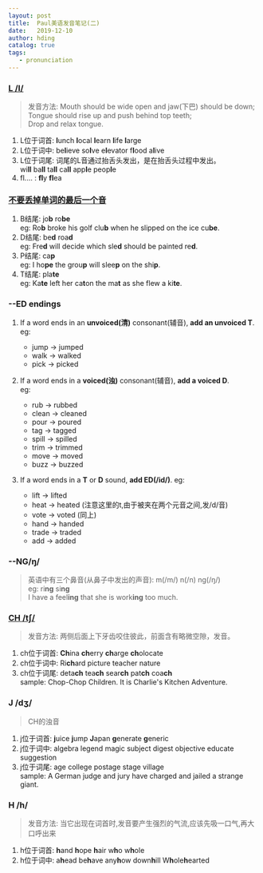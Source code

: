 ```yaml
---
layout: post
title:  Paul美语发音笔记(二)
date:   2019-12-10
author: hding
catalog: true
tags:
   - pronunciation
---
```

### [L /l/](https://www.bilibili.com/video/av37513520?p=5)
> 发音方法: Mouth should be wide open and jaw(下巴) should be down;   
> 		Tongue should rise up and push behind top teeth;   
> 		Drop and relax tongue.  
1. L位于词首:  **l**unch **l**ocal **l**earn **l**ife **l**arge
2. L位于词中:  be**l**ieve so**l**ve e**l**evator f**l**ood a**l**ive
3. L位于词尾:	  词尾的L音通过抬舌头发出，是在抬舌头过程中发出。  
			 wi**ll** ba**ll** ta**ll** ca**ll** app**l**e peop**l**e   
4. fl.... :  **fl**y **fl**ea  
  

### [不要丢掉单词的最后一个音](https://www.bilibili.com/video/av37513520?p=6)  
1. B结尾:  jo**b** ro**be**  
eg: Ro**b** broke his golf clu**b** when he slipped on the ice cu**be**.  
2. D结尾:  be**d** roa**d**  
eg: Fre**d** will decide which sle**d** should be painted re**d**.	  
3. P结尾:  ca**p**  
eg: I ho**pe** the grou**p** will slee**p** on the shi**p**.  
4. T结尾:  pla**te**  
eg: Ka**te** left her ca**t**on the ma**t** as she flew a ki**te**.   
  


### --ED endings
1. If a word ends in an **unvoiced(清)** consonant(辅音), **add an unvoiced T**.  
eg: 
	- jump  ->  jumped 
	- walk  ->  walked
	- pick  ->  picked  

2. If a word ends in a **voiced(浊)** consonant(辅音), **add a voiced D**.  
eg:
	- rub   ->  rubbed
	- clean ->  cleaned
	- pour  ->  poured 
	- tag   ->  tagged
	- spill ->  spilled
	- trim  ->  trimmed
	- move  ->  moved
	- buzz  ->  buzzed  

3. If a word ends in a **T** or **D** sound, **add ED(/id/)**.
eg:
	- lift  ->  lifted
	- heat  ->  heated (注意这里的t,由于被夹在两个元音之间,发/d/音)
	- vote  ->  voted  (同上)
	- hand  ->  handed 
	- trade ->  traded
	- add   ->  added



### --NG/ŋ/
> 英语中有三个鼻音(从鼻子中发出的声音): m(/m/)  n(/n)  ng(/ŋ/)  
eg: ri**ng**  si**ng**    
  	I have a feel**ing** that she is work**ing** too much.

  

### [CH /tʃ/](https://www.bilibili.com/video/av37513520?p=7)
> 发音方法: 两侧后面上下牙齿咬住彼此，前面含有略微空隙，发音。  
1. ch位于词首: **Ch**ina **ch**erry **ch**arge **ch**olocate 
2. ch位于词中: Ri**ch**ard picture teacher nature
3. ch位于词尾: deta**ch** tea**ch** sear**ch** pat**ch** coa**ch**  
sample: Chop-Chop Children. It is Charlie's Kitchen Adventure. 

  

### J /dʒ/  
> CH的浊音
1. j位于词首: **j**uice **j**ump **J**apan **g**enerate **g**eneric
2. j位于词中: algebra legend magic subject digest objective educate suggestion
3. j位于词尾: age college postage stage village  
sample: A German judge and jury have charged and jailed a strange giant.  



### H /h/
> 发音方法: 当它出现在词首时,发音要产生强烈的气流,应该先吸一口气,再大口呼出来  
1. h位于词首: **h**and **h**ope **h**air w**h**o w**h**ole
2. h位于词中: a**h**ead be**h**ave any**h**ow down**h**ill W**h**ole**h**earted










  











	













































